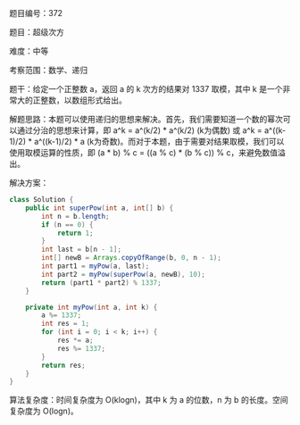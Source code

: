 题目编号：372

题目：超级次方

难度：中等

考察范围：数学、递归

题干：给定一个正整数 a，返回 a 的 k 次方的结果对 1337 取模，其中 k 是一个非常大的正整数，以数组形式给出。

解题思路：本题可以使用递归的思想来解决。首先，我们需要知道一个数的幂次可以通过分治的思想来计算，即 a^k = a^(k/2) * a^(k/2) (k为偶数) 或 a^k = a^((k-1)/2) * a^((k-1)/2) * a (k为奇数)。而对于本题，由于需要对结果取模，我们可以使用取模运算的性质，即 (a * b) % c = ((a % c) * (b % c)) % c，来避免数值溢出。

解决方案：

```java
class Solution {
    public int superPow(int a, int[] b) {
        int n = b.length;
        if (n == 0) {
            return 1;
        }
        int last = b[n - 1];
        int[] newB = Arrays.copyOfRange(b, 0, n - 1);
        int part1 = myPow(a, last);
        int part2 = myPow(superPow(a, newB), 10);
        return (part1 * part2) % 1337;
    }

    private int myPow(int a, int k) {
        a %= 1337;
        int res = 1;
        for (int i = 0; i < k; i++) {
            res *= a;
            res %= 1337;
        }
        return res;
    }
}
```

算法复杂度：时间复杂度为 O(klogn)，其中 k 为 a 的位数，n 为 b 的长度。空间复杂度为 O(logn)。